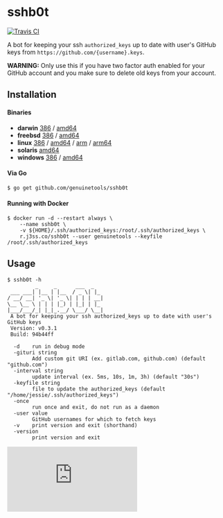 # sshb0t

[![Travis CI](https://travis-ci.org/genuinetools/sshb0t.svg?branch=master)](https://travis-ci.org/genuinetools/sshb0t)

A bot for keeping your ssh `authorized_keys` up to date with user's GitHub keys
from `https://github.com/{username}.keys`.

**WARNING:** Only use this if you have two factor auth enabled for your GitHub
account and you make sure to delete old keys from your account.

## Installation

#### Binaries

- **darwin** [386](https://github.com/genuinetools/sshb0t/releases/download/v0.3.1/sshb0t-darwin-386) / [amd64](https://github.com/genuinetools/sshb0t/releases/download/v0.3.1/sshb0t-darwin-amd64)
- **freebsd** [386](https://github.com/genuinetools/sshb0t/releases/download/v0.3.1/sshb0t-freebsd-386) / [amd64](https://github.com/genuinetools/sshb0t/releases/download/v0.3.1/sshb0t-freebsd-amd64)
- **linux** [386](https://github.com/genuinetools/sshb0t/releases/download/v0.3.1/sshb0t-linux-386) / [amd64](https://github.com/genuinetools/sshb0t/releases/download/v0.3.1/sshb0t-linux-amd64) / [arm](https://github.com/genuinetools/sshb0t/releases/download/v0.3.1/sshb0t-linux-arm) / [arm64](https://github.com/genuinetools/sshb0t/releases/download/v0.3.1/sshb0t-linux-arm64)
- **solaris** [amd64](https://github.com/genuinetools/sshb0t/releases/download/v0.3.1/sshb0t-solaris-amd64)
- **windows** [386](https://github.com/genuinetools/sshb0t/releases/download/v0.3.1/sshb0t-windows-386) / [amd64](https://github.com/genuinetools/sshb0t/releases/download/v0.3.1/sshb0t-windows-amd64)

#### Via Go

```bash
$ go get github.com/genuinetools/sshb0t
```

#### Running with Docker

```console
$ docker run -d --restart always \
    --name sshb0t \
    -v ${HOME}/.ssh/authorized_keys:/root/.ssh/authorized_keys \
    r.j3ss.co/sshb0t --user genuinetools --keyfile /root/.ssh/authorized_keys
```

## Usage

```console
$ sshb0t -h
         _     _      ___  _
 ___ ___| |__ | |__  / _ \| |_
/ __/ __| '_ \| '_ \| | | | __|
\__ \__ \ | | | |_) | |_| | |_
|___/___/_| |_|_.__/ \___/ \__|
 A bot for keeping your ssh authorized_keys up to date with user's GitHub keys
 Version: v0.3.1
 Build: 94b44ff

  -d    run in debug mode
  -gituri string
        Add custom git URI (ex. gitlab.com, github.com) (default "github.com")
  -interval string
        update interval (ex. 5ms, 10s, 1m, 3h) (default "30s")
  -keyfile string
        file to update the authorized_keys (default "/home/jessie/.ssh/authorized_keys")
  -once
        run once and exit, do not run as a daemon
  -user value
        GitHub usernames for which to fetch keys
  -v    print version and exit (shorthand)
  -version
        print version and exit
```



[![Analytics](https://ga-beacon.appspot.com/UA-29404280-16/sshb0t/README.md)](https://github.com/genuinetools/sshb0t)

